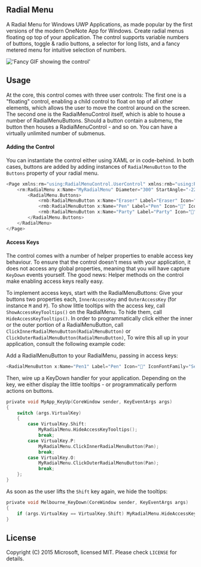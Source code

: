 ## Radial Menu
A Radial Menu for Windows UWP Applications, as made popular by the first versions of the modern OneNote App for Windows. Create radial menus floating op top of your application. The control supports variable numbers of buttons, toggle & radio buttons, a selector for long lists, and a fancy metered menu for intuitive selection of numbers.

!['Fancy GIF showing the control'](https://i.imgur.com/JVcoOzU.gif)

## Usage
At the core, this control comes with three user controls: The first one is a "floating" control, enabling a child control to float on top of all other elements, which allows the user to move the control around on the screen. The second one is the RadialMenuControl itself, which is able to house a number of RadialMenuButtons. Should a button contain a submenu, the button then houses a RadialMenuControl - and so on. You can have a virtually unlimited number of submenus.

#### Adding the Control
You can instantiate the control either using XAML or in code-behind. In both cases, buttons are added by adding instances of `RadialMenuButton` to the `Buttons` property of your radial menu.

```C
<Page xmlns:rm="using:RadialMenuControl.UserControl" xmlns:rmb="using:RadialMenuControl.Components">
    <rm:RadialMenu x:Name="MyRadialMenu" Diameter="300" StartAngle="-22.5" OuterArcThickness="20" CenterButtonBorder="Black" CenterButtonIcon="&#x1f369;">
        <RadialMenu.Buttons>
            <rmb:RadialMenuButton x:Name="Eraser" Label="Eraser" Icon="" IconFontFamily="Segoe MDL2 Assets" Type="Radio" />
            <rmb:RadialMenuButton x:Name="Pen" Label="Pen" Icon="" IconFontFamily="Segoe MDL2 Assets" Type="Radio" />
            <rmb:RadialMenuButton x:Name="Party" Label="Party" Icon="" IconFontFamily="Segoe MDL2 Assets" Type="Simple" />
        </RadialMenu.Buttons>
    </RadialMenu>
</Page>
```

#### Access Keys
The control comes with a number of helper properties to enable access key behaviour. To ensure that the control doesn't mess with your application, it does not access any global properties, meaning that you will have capture `KeyDown` events yourself. The good news: Helper methods on the control make enabling access keys really easy.

To implement access keys, start with the RadialMenuButtons: Give your buttons two properties each, `InnerAccessKey` and `OuterAccessKey` (for instance `M` and `P`). To show little tooltips with the access key, call `ShowAccessKeyTooltips()` on the RadialMenu. To hide them, call `HideAccessKeyTooltips()`. In order to programmatically click either the inner or the outer portion of a RadialMenuButton, call `ClickInnerRadialMenuButton(RadialMenuButton)` or `ClickOuterRadialMenuButton(RadialMenuButton)`, To wire this all up in your application, consult the following example code:

Add a RadialMenuButton to your RadialMenu, passing in access keys:

```C
<RadialMenuButton x:Name="Pen1" Label="Pen" Icon="" IconFontFamily="Segoe MDL2 Assets" Type="Toggle" InnerAccessKey="K" OuterAccessKey="L" />
```

Then, wire up a KeyDown handler for your application. Depending on the key, we either display the little tooltips - or programmatically perform actions on buttons.
```C
private void MyApp_KeyUp(CoreWindow sender, KeyEventArgs args)
{
    switch (args.VirtualKey)
    {
        case VirtualKey.Shift:
            MyRadialMenu.HideAccessKeyTooltips();
            break;
        case VirtualKey.P:
            MyRadialMenu.ClickInnerRadialMenuButton(Pan);
            break;
        case VirtualKey.O:
            MyRadialMenu.ClickOuterRadialMenuButton(Pan);
            break;
    };
}
```

As soon as the user lifts the `Shift` key again, we hide the tooltips:
```C
private void Melbourne_KeyDown(CoreWindow sender, KeyEventArgs args)
{
    if (args.VirtualKey == VirtualKey.Shift) MyRadialMenu.HideAccessKeyTooltips();
}
```

## License
Copyright (C) 2015 Microsoft, licensed MIT. Please check `LICENSE` for details.
